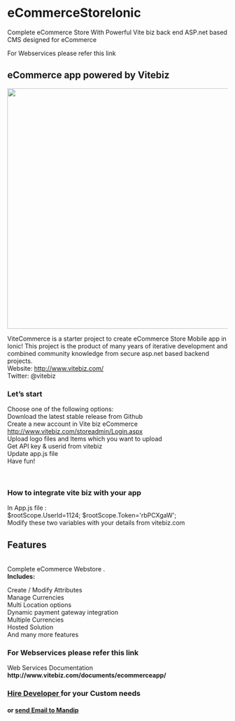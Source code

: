 # eCommerceStoreIonic
Complete eCommerce Store With Powerful Vite biz back end ASP.net based CMS designed for eCommerce 

For Webservices please refer this link 

<h2>eCommerce app powered by Vitebiz</h2>

<a href="http://www.vitebiz.com/storeadmin/Login.aspx"><img src="https://s3.amazonaws.com/ionic-marketplace/ecommerce-ionic-complete-store-with-powerful-free-vite-biz-backend/screenshot_6.png" height="550px" width="700px"/></a>

ViteCommerce is a starter project to create eCommerce Store Mobile app in Ionic!
This project is the product of many years of iterative development and combined community knowledge from secure asp.net based backend projects.
<br>
Website: http://www.vitebiz.com/
<br>
Twitter: @vitebiz

<h3>Let’s start</h3>

Choose one of the following options:
<br>Download the latest stable release from Github
<br>Create a new account in Vite biz eCommerce  <a href=" http://www.vitebiz.com/storeadmin/Login.aspx"> http://www.vitebiz.com/storeadmin/Login.aspx </a>
<br>Upload logo files and Items which you want to upload
<br>Get API key & userid from vitebiz
<br>Update app.js file
<br>Have fun!

<br>
<h3>How to integrate vite biz with your app</h3>
In App.js file :<br>
   $rootScope.UserId=1124;
  $rootScope.Token='rbPCXgaW';
  <br>
Modify these two variables with your details from vitebiz.com
<h2>Features</h2>
<br>
Complete eCommerce Webstore .
<br>
<b>Includes:</b>

Create / Modify Attributes
<br>
Manage Currencies
<br>
Multi Location options
<br>
Dynamic payment gateway integration
<br>
Multiple Currencies
<br>
Hosted Solution
<br>
And many more features
<br>
<h3>For Webservices please refer this link</h3>
Web Services Documentation <b> http://www.vitebiz.com/documents/ecommerceapp/ </b>

<h3> <a href="http://www.icaninfotech.com" target="_blank">Hire Developer </a> for your Custom needs</h3> 

<h4>or <a href="mailto:mandipkanjiya@gmail.com"> send Email to Mandip </a> </h4>





